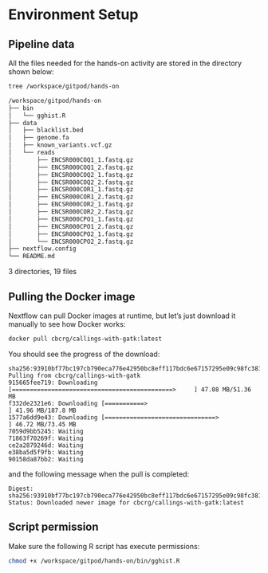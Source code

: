 # Environment Setup

## Pipeline data

All the files needed for the hands-on activity are stored in the directory shown below:

```bash
tree /workspace/gitpod/hands-on
```

```bash
/workspace/gitpod/hands-on
├── bin
│   └── gghist.R
├── data
│   ├── blacklist.bed
│   ├── genome.fa
│   ├── known_variants.vcf.gz
│   └── reads
│       ├── ENCSR000COQ1_1.fastq.gz
│       ├── ENCSR000COQ1_2.fastq.gz
│       ├── ENCSR000COQ2_1.fastq.gz
│       ├── ENCSR000COQ2_2.fastq.gz
│       ├── ENCSR000COR1_1.fastq.gz
│       ├── ENCSR000COR1_2.fastq.gz
│       ├── ENCSR000COR2_1.fastq.gz
│       ├── ENCSR000COR2_2.fastq.gz
│       ├── ENCSR000CPO1_1.fastq.gz
│       ├── ENCSR000CPO1_2.fastq.gz
│       ├── ENCSR000CPO2_1.fastq.gz
│       └── ENCSR000CPO2_2.fastq.gz
├── nextflow.config
└── README.md
```

3 directories, 19 files

## Pulling the Docker image

Nextflow can pull Docker images at runtime, but let’s just download it manually to see how Docker works:

```bash
docker pull cbcrg/callings-with-gatk:latest
```

You should see the progress of the download:

```console
sha256:93910bf77bc197cb790eca776e42950bc8eff117bdc6e67157295e09c98fc381: Pulling from cbcrg/callings-with-gatk
915665fee719: Downloading [=============================================>     ] 47.08 MB/51.36 MB
f332de2321e6: Downloading [===========>                                       ] 41.96 MB/187.8 MB
1577a6dd9e43: Downloading [===============================>                   ] 46.72 MB/73.45 MB
7059d9bb5245: Waiting
71863f70269f: Waiting
ce2a2879246d: Waiting
e38ba5d5f9fb: Waiting
90158da87bb2: Waiting
```

and the following message when the pull is completed:

```console
Digest: sha256:93910bf77bc197cb790eca776e42950bc8eff117bdc6e67157295e09c98fc381
Status: Downloaded newer image for cbcrg/callings-with-gatk:latest
```

## Script permission

Make sure the following R script has execute permissions:

```bash
chmod +x /workspace/gitpod/hands-on/bin/gghist.R
```
